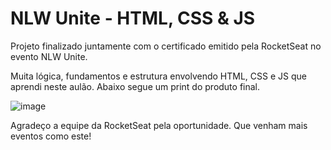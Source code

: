 # NLW Unite - HTML, CSS & JS
Projeto finalizado juntamente com o certificado emitido pela RocketSeat no evento NLW Unite.

Muita lógica, fundamentos e estrutura envolvendo HTML, CSS e JS que aprendi neste aulão. Abaixo segue um print do produto final.

![image](https://github.com/gui-sabino/nlw-unite-html-css-js/assets/112764907/f952b7f8-afda-4fec-bf38-52d4b497b6d2)

Agradeço a equipe da RocketSeat pela oportunidade. Que venham mais eventos como este!
